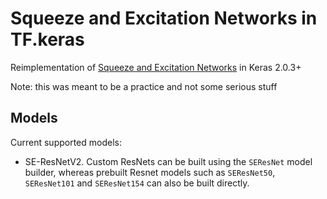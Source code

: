 # Squeeze and Excitation Networks in TF.keras
Reimplementation of [Squeeze and Excitation Networks](https://arxiv.org/pdf/1709.01507.pdf) in Keras 2.0.3+ 

Note: this was meant to be a practice and not some serious stuff

## Models
Current supported models:

- SE-ResNetV2. Custom ResNets can be built using the `SEResNet` model builder, whereas prebuilt Resnet models such as `SEResNet50`, `SEResNet101` and `SEResNet154` can also be built directly.
